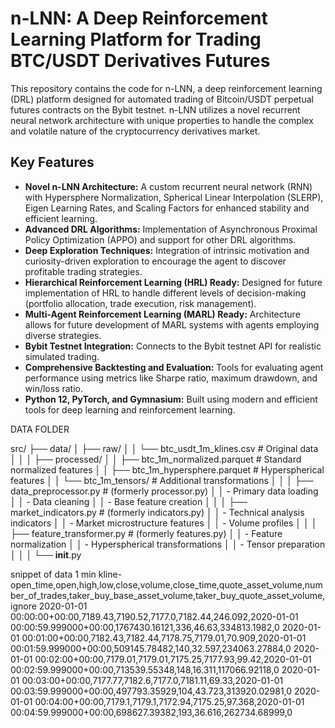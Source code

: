 # n-LNN: A Deep Reinforcement Learning Platform for Trading BTC/USDT Derivatives Futures

This repository contains the code for n-LNN, a deep reinforcement learning (DRL) platform designed for automated trading of Bitcoin/USDT perpetual futures contracts on the Bybit testnet. n-LNN utilizes a novel recurrent neural network architecture with unique properties to handle the complex and volatile nature of the cryptocurrency derivatives market.

## Key Features

* **Novel n-LNN Architecture:**  A custom recurrent neural network (RNN) with Hypersphere Normalization, Spherical Linear Interpolation (SLERP), Eigen Learning Rates, and Scaling Factors for enhanced stability and efficient learning.
* **Advanced DRL Algorithms:**  Implementation of Asynchronous Proximal Policy Optimization (APPO) and support for other DRL algorithms.
* **Deep Exploration Techniques:**  Integration of intrinsic motivation and curiosity-driven exploration to encourage the agent to discover profitable trading strategies.
* **Hierarchical Reinforcement Learning (HRL) Ready:** Designed for future implementation of HRL to handle different levels of decision-making (portfolio allocation, trade execution, risk management).
* **Multi-Agent Reinforcement Learning (MARL) Ready:**  Architecture allows for future development of MARL systems with agents employing diverse strategies.
* **Bybit Testnet Integration:** Connects to the Bybit testnet API for realistic simulated trading.
* **Comprehensive Backtesting and Evaluation:** Tools for evaluating agent performance using metrics like Sharpe ratio, maximum drawdown, and win/loss ratio.
* **Python 12, PyTorch, and Gymnasium:** Built using modern and efficient tools for deep learning and reinforcement learning.

DATA FOLDER

src/
├── data/
│   ├── raw/
│   │   └── btc_usdt_1m_klines.csv           # Original data
│   │
│   ├── processed/
│   │   ├── btc_1m_normalized.parquet        # Standard normalized features
│   │   ├── btc_1m_hypersphere.parquet       # Hyperspherical features
│   │   └── btc_1m_tensors/                  # Additional transformations
│   │
│   ├── data_preprocessor.py                 # (formerly processor.py)
│   │   - Primary data loading
│   │   - Data cleaning
│   │   - Base feature creation
│   │
│   ├── market_indicators.py                 # (formerly indicators.py)
│   │   - Technical analysis indicators
│   │   - Market microstructure features
│   │   - Volume profiles
│   │
│   ├── feature_transformer.py               # (formerly features.py)
│   │   - Feature normalization
│   │   - Hyperspherical transformations
│   │   - Tensor preparation
│   │
│   └── __init__.py

snippet of data 1 min kline- 
open_time,open,high,low,close,volume,close_time,quote_asset_volume,number_of_trades,taker_buy_base_asset_volume,taker_buy_quote_asset_volume,ignore
2020-01-01 00:00:00+00:00,7189.43,7190.52,7177.0,7182.44,246.092,2020-01-01 00:00:59.999000+00:00,1767430.16121,336,46.63,334813.1982,0
2020-01-01 00:01:00+00:00,7182.43,7182.44,7178.75,7179.01,70.909,2020-01-01 00:01:59.999000+00:00,509145.78482,140,32.597,234063.27884,0
2020-01-01 00:02:00+00:00,7179.01,7179.01,7175.25,7177.93,99.42,2020-01-01 00:02:59.999000+00:00,713539.55348,148,16.311,117066.92118,0
2020-01-01 00:03:00+00:00,7177.77,7182.6,7177.0,7181.11,69.33,2020-01-01 00:03:59.999000+00:00,497793.35929,104,43.723,313920.02981,0
2020-01-01 00:04:00+00:00,7179.1,7179.1,7172.94,7175.25,97.368,2020-01-01 00:04:59.999000+00:00,698627.39382,193,36.616,262734.68999,0
